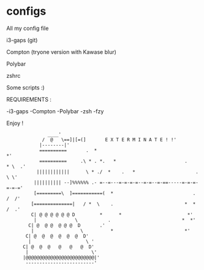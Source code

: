 # configs
All my config file

i3-gaps (git)

Compton (tryone version with Kawase blur)

Polybar

zshrc

Some scripts :)


REQUIREMENTS :

-i3-gaps
-Compton
-Polybar
-zsh
-fzy


Enjoy !


                   ____'
                 /  @   \==]|[=(]       E X T E R M I N A T E ! !'
                |--------|'
                ==========       .  *                                     *'
                ==========     .\ * . *.   *                         .    * \  .'
               ||||||||||||      \ * ./  *    .   *                      .  \ \'
              |||||||||| --]%%%%%% .- =--=---=-=-=-=--=-=--=-==-----=-=-=-=-=-='
              [=========\  ]===========(  *                             . /  /'
             [==============|   / *  \    .                          *  *   /  .'
             C| @ @ @ @ @ @ D         *      *                        *'
              |              \           .                          *  *'
            C| @  @ @  @ @ @  D       .'
             |                 \          *                          *'
           C| @  @  @  @  @  @  D'
            |                    \ '
          C| @  @  @   @   @   @  D'
           |                       \'
          |@@@@@@@@@@@@@@@@@@@@@@@@@|'
           -------------------------'


